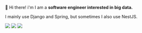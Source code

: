 👋  Hi there! i'm I am a __software engineer interested in big data.__

I mainly use Django and Spring, but sometimes I also use NestJS.

[<img src="https://img.shields.io/badge/Instagram-E4405F?style=flat-square&logo=Instagram&logoColor=white"/>](https://www.instagram.com/in_zae/) [<img src="https://img.shields.io/badge/Notion-000000?style=flat-square&logo=Notion&logoColor=white"/>](https://www.notion.so/InJae-Yun-25091747344b496e96bbe216cda9a4ef) [<img src="https://img.shields.io/badge/GitHub-181717?style=flat-square&logo=GitHub&logoColor=white"/>](https://github.com/inzae1)

<br>


